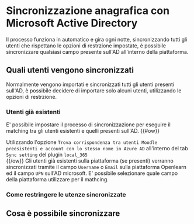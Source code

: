# Sincronizzazione anagrafica con Microsoft Active Directory
Il processo funziona in automatico e gira ogni notte, sincronizzando tutti gli utenti che rispettano le opzioni di restrzione impostate, è possibile sincronizzare qualsiasi campo presente sull'AD all'interno della piattaforma.

## Quali utenti vengono sincronizzati
Normalmente vengono importati e sincronizzati tutti gli utenti presenti sull'AD, è possibile decidere di importare solo alcuni utenti, utilizzando le opzioni di restrzione.

### Utenti già esistenti
E' possibile impostare il processo di sincronizzazione per eseguire il matching tra gli utenti esistenti e quelli presenti sull'AD. {{#ow}}<div class="ow">Utilizzando l'opzione ` Trova corrispondenza tra utenti Moodle preesistenti e account con lo stesso nome in Azure AD
` all'interno del tab `Sync setting` del plugin `local_365` </div>{{/ow}}
Gli utenti già esistenti sulla piattaforma (se presenti) verranno sincronizzati tramite il campo `Username` o `Email` sulla piattaforma Openlearn ed il campo `UPN` sull'AD microsoft.
E' possibile selezionare quale campo della piattaforma utilizzare per il mathcing.

### Come restringere le utenze sincronizzate

## Cosa è possibile sincronizzare
